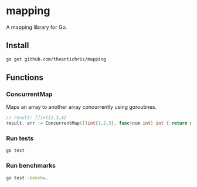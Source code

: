 # mapping

A mapping library for Go.

## Install

```sh
go get github.com/theantichris/mapping
```

## Functions

### ConcurrentMap

Maps an array to another array concurrently using goroutines.

```go
// result: []int{2,3,4}
result, err := ConcurrentMap([]int{1,2,3}, func(num int) int { return num+1 })
```

### Run tests

```sh
go test
```

### Run benchmarks

```sh
go test -bench=.
```
